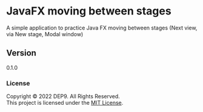 
# JavaFX moving between stages

A simple application to practice Java FX moving between stages (Next view, via New stage, Modal window)

## Version
0.1.0

### License
Copyright &copy; 2022 DEP9. All Rights Reserved.<br>
This project is licensed  under the [MIT License](LICENSE.txt).